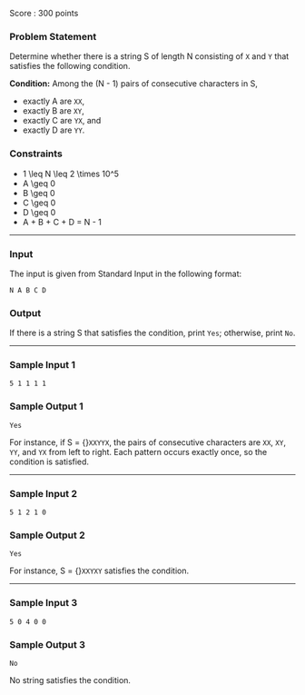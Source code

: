 Score : 300 points

### Problem Statement

Determine whether there is a string S of length N consisting of `X` and `Y` that satisfies the following condition.

**Condition:** Among the (N - 1) pairs of consecutive characters in S,

* exactly A are `XX`,
* exactly B are `XY`,
* exactly C are `YX`, and
* exactly D are `YY`.

### Constraints

* 1 \leq N \leq 2 \times 10^5
* A \geq 0
* B \geq 0
* C \geq 0
* D \geq 0
* A + B + C + D = N - 1

---

### Input

The input is given from Standard Input in the following format:

```
N A B C D
```

### Output

If there is a string S that satisfies the condition, print `Yes`; otherwise, print `No`.

---

### Sample Input 1

```
5 1 1 1 1
```

### Sample Output 1

```
Yes
```

For instance, if S = {}`XXYYX`, the pairs of consecutive characters are `XX`, `XY`, `YY`, and `YX` from left to right. Each pattern occurs exactly once, so the condition is satisfied.

---

### Sample Input 2

```
5 1 2 1 0
```

### Sample Output 2

```
Yes
```

For instance, S = {}`XXYXY` satisfies the condition.

---

### Sample Input 3

```
5 0 4 0 0
```

### Sample Output 3

```
No
```

No string satisfies the condition.